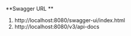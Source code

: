 **Swagger URL **
1. http://localhost:8080/swagger-ui/index.html
2. http://localhost:8080/v3/api-docs